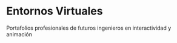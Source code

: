 # Entornos Virtuales

Portafolios profesionales de futuros ingenieros en interactividad y animación


